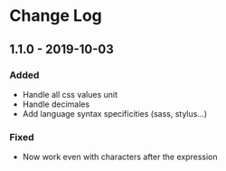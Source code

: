 # Change Log

## 1.1.0 - 2019-10-03
### Added
  + Handle all css values unit
  + Handle decimales
  + Add language syntax specificities (sass, stylus…)
### Fixed
  + Now work even with characters after the expression